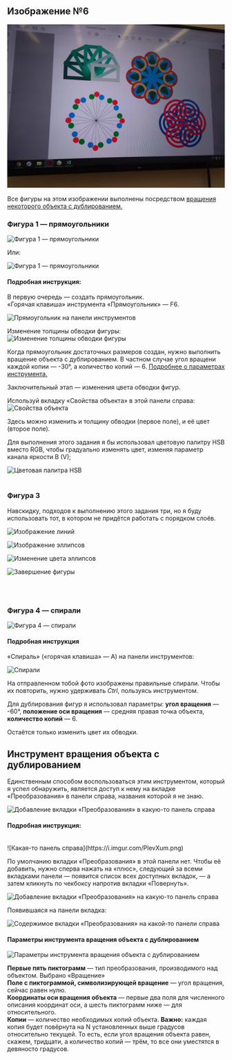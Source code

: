 ## Изображение №6
![Изображение 6](references/6.jpg)

Все фигуры на этом изображении выполнены посредством [вращения некоторого объекта с дублированием.](#rotate)

### Фигура 1 — прямоугольники

![Фигура 1 — прямоугольники](https://i.imgur.com/3KMt2b7.gif)

Или:

![Фигура 1 — прямоугольники](https://i.imgur.com/aFpm8MO.gif)

#### Подробная инструкция:
В первую очередь — создать прямоугольник.  
«Горячая клавиша» инструмента «Прямоугольник» — F6.

![Прямоугольник на панели инструментов](https://i.imgur.com/wKwUQHP.png)

Изменение толщины обводки фигуры:
![Изменение толщины обводки фигуры](https://i.imgur.com/CcBQOVS.png)

Когда прямоугольник достаточных размеров создан, нужно выполнить вращение объекта с дублированием. В частном случае угол вращени каждой копии — -30°, а количество копий — 6. [Подробнее о параметрах инструмента.](#rotate-params)

Заключительный этап — изменения цвета обводки фигур.

Используй вкладку «Свойства объекта» в этой панели справа:
![Свойства объекта](https://i.imgur.com/1hAhjCx.png)

Здесь можно изменить и толщину обводки (первое поле), и её цвет (второе поле).

Для выполнения этого задания я бы использовал цветовую палитру HSB вместо RGB, чтобы градуально изменять цвет, изменяя параметр канала яркости B (V);

![Цветовая палитра HSB](https://i.imgur.com/IJfLXZV.png)
<br/><br/>

### Фигура 3

Навскидку, подходов к выполнению этого задания три, но я буду использовать тот, в котором не придётся работать с порядком слоёв.

![Изображение линий](https://i.imgur.com/Cv8x1j7.gif)

![Изображение эллипсов](https://i.imgur.com/kiiH54f.gif)

![Изменение цвета эллипсов](https://i.imgur.com/C6IgO6W.gif)

![Завершение фигуры](https://i.imgur.com/t0lh29O.gif)

<br/><br/>

### Фигура 4 — спирали

![Фигура 4 — спирали](https://i.imgur.com/zBrOeRN.gif)

#### Подробная инструкция
«Спираль» («горячая клавиша» — A) на панели инструментов:

![Спирали](https://i.imgur.com/gBPqGux.png)

На отправленном тобой фото изображены правильные спирали. Чтобы их повторить, нужно удерживать *Ctrl*, пользуясь инструментом.

Для дублирования фигур я использовал параметры: **угол вращения** — -60°, **положение оси вращения** — средняя правая точка объекта, **количество копий** — 6.

Остаётся только изменить цвет их обводки.

## <a name="rotate"></a>Инструмент вращения объекта с дублированием

Единственным способом воспользоваться этим инструментом, который я успел обнаружить, является доступ к нему на вкладке «Преобразования» в панели справа, названия которой я не знаю.


![Добавление вкладки «Преобразования» в какую-то панель справа](https://i.imgur.com/Lbr9JTT.gif)

#### Подробная инструкция:
<br/>
![Какая-то панель справа](https://i.imgur.com/PlevXum.png)

По умолчанию вкладки «Преобразования» в этой панели нет. Чтобы её добавить, нужно сперва нажать на «плюс», следующий за всеми вкладками панели — появится список всех доступных вкладок, — а затем кликнуть по чекбоксу напротив вкладки «Повернуть».

![Добавление вкладки «Преобразования» на какую-то панель справа](https://i.imgur.com/bzD4kLH.png)

Появившаяся на панели вкладка:

![Содержимое вкладки «Преобразования» на какой-то панели справа](https://i.imgur.com/kg2surF.png)

#### <a name="rotate-params"></a>Параметры инструмента вращения объекта с дублированием
![Параметры инструмента вращения объекта с дублированием](https://i.imgur.com/WdwQzyP.png)

**Первые пять пиктограмм** — тип преобразования, производимого над объектом. Выбрано «Вращение»  
**Поле с пиктограммой, символизирующей вращение** — угол вращения, cейчас равен нулю.  
**Координаты оси вращения объекта** — первые два поля для численного описания координат оси, а шесть пиктограмм ниже — для относительного.  
**Копии** — количество необходимых копий объекта. **Важно:** каждая копия будет повёрнута на N установленных выше градусов относительно текущей. То есть, если угол вращения объекта равен, скажем, тридцати, а количество копий — трём, то все они уместятся в девяносто градусов.
